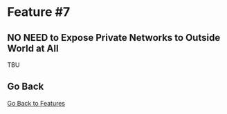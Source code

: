 # Feature \#7

## NO NEED to Expose Private Networks to Outside World at All

TBU


## Go Back

[Go Back to Features](README.md)
